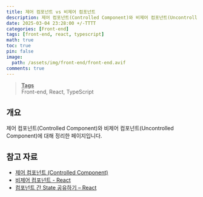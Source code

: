 ```yaml
---
title: 제어 컴포넌트 vs 비제어 컴포넌트
description: 제어 컴포넌트(Controlled Component)와 비제어 컴포넌트(Uncontrolled Component)에 대해 정리한 페이지입니다.
date: 2025-03-04 23:28:00 +/-TTTT
categories: [Front-end]
tags: [front-end, react, typescript]
math: true
toc: true
pin: false
image:
  path: /assets/img/front-end/front-end.avif
comments: true
---
```


<blockquote class="prompt-info"><p><strong><u>Tags</u></strong><br>
Front-end, React, TypeScript</p></blockquote>

## 개요

제어 컴포넌트(Controlled Component)와 비제어 컴포넌트(Uncontrolled Component)에 대해 정리한 페이지입니다.

## 참고 자료

- <a href="https://ko.legacy.reactjs.org/docs/forms.html#controlled-components" target="_blank">제어 컴포넌트 (Controlled Component)</a>
- <a href="https://ko.legacy.reactjs.org/docs/uncontrolled-components.html" target="_blank">비제어 컴포넌트 - React</a>
- <a href="https://ko.react.dev/learn/sharing-state-between-components#controlled-and-uncontrolled-components" target="_blank">컴포넌트 간 State 공유하기 – React</a>

